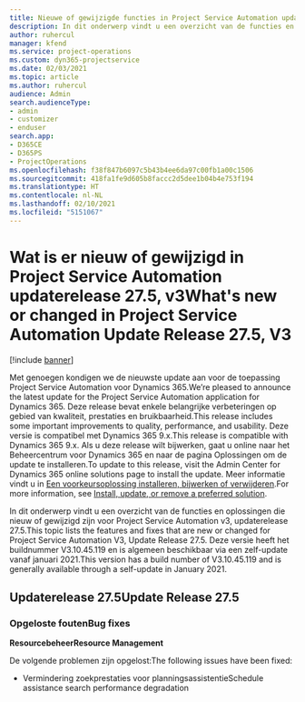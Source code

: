 ```yaml
---
title: Nieuwe of gewijzigde functies in Project Service Automation updaterelease 27.5 Hotfix, V3
description: In dit onderwerp vindt u een overzicht van de functies en oplossingen die beschikbaar zijn in Project Service Automation updaterelease 27.5 Hotfix, V3.
author: ruhercul
manager: kfend
ms.service: project-operations
ms.custom: dyn365-projectservice
ms.date: 02/03/2021
ms.topic: article
ms.author: ruhercul
audience: Admin
search.audienceType:
- admin
- customizer
- enduser
search.app:
- D365CE
- D365PS
- ProjectOperations
ms.openlocfilehash: f38f847b6097c5b43b4ee6da97c00fb1a00c1506
ms.sourcegitcommit: 418fa1fe9d605b8faccc2d5dee1b04b4e753f194
ms.translationtype: HT
ms.contentlocale: nl-NL
ms.lasthandoff: 02/10/2021
ms.locfileid: "5151067"
---
```

# <a name="whats-new-or-changed-in-project-service-automation-update-release-275-v3"></a><span data-ttu-id="eca12-103">Wat is er nieuw of gewijzigd in Project Service Automation updaterelease 27.5, v3</span><span class="sxs-lookup"><span data-stu-id="eca12-103">What's new or changed in Project Service Automation Update Release 27.5, V3</span></span>

[!include [banner](../includes/psa-now-project-operations.md)]

<span data-ttu-id="eca12-104">Met genoegen kondigen we de nieuwste update aan voor de toepassing Project Service Automation voor Dynamics 365.</span><span class="sxs-lookup"><span data-stu-id="eca12-104">We’re pleased to announce the latest update for the Project Service Automation application for Dynamics 365.</span></span> <span data-ttu-id="eca12-105">Deze release bevat enkele belangrijke verbeteringen op gebied van kwaliteit, prestaties en bruikbaarheid.</span><span class="sxs-lookup"><span data-stu-id="eca12-105">This release includes some important improvements to quality, performance, and usability.</span></span> <span data-ttu-id="eca12-106">Deze versie is compatibel met Dynamics 365 9.x.</span><span class="sxs-lookup"><span data-stu-id="eca12-106">This release is compatible with Dynamics 365 9.x.</span></span> <span data-ttu-id="eca12-107">Als u deze release wilt bijwerken, gaat u online naar het Beheercentrum voor Dynamics 365 en naar de pagina Oplossingen om de update te installeren.</span><span class="sxs-lookup"><span data-stu-id="eca12-107">To update to this release, visit the Admin Center for Dynamics 365 online solutions page to install the update.</span></span> <span data-ttu-id="eca12-108">Meer informatie vindt u in [Een voorkeursoplossing installeren, bijwerken of verwijderen](https://docs.microsoft.com/power-platform/admin/install-remove-preferred-solution).</span><span class="sxs-lookup"><span data-stu-id="eca12-108">For more information, see [Install, update, or remove a preferred solution](https://docs.microsoft.com/power-platform/admin/install-remove-preferred-solution).</span></span>

<span data-ttu-id="eca12-109">In dit onderwerp vindt u een overzicht van de functies en oplossingen die nieuw of gewijzigd zijn voor Project Service Automation v3, updaterelease 27.5.</span><span class="sxs-lookup"><span data-stu-id="eca12-109">This topic lists the features and fixes that are new or changed for Project Service Automation V3, Update Release 27.5.</span></span> <span data-ttu-id="eca12-110">Deze versie heeft het buildnummer V3.10.45.119 en is algemeen beschikbaar via een zelf-update vanaf januari 2021.</span><span class="sxs-lookup"><span data-stu-id="eca12-110">This version has a build number of V3.10.45.119 and is generally available through a self-update in January 2021.</span></span>

## <a name="update-release-275"></a><span data-ttu-id="eca12-111">Updaterelease 27.5</span><span class="sxs-lookup"><span data-stu-id="eca12-111">Update Release 27.5</span></span>

### <a name="bug-fixes"></a><span data-ttu-id="eca12-112">Opgeloste fouten</span><span class="sxs-lookup"><span data-stu-id="eca12-112">Bug fixes</span></span>


<span data-ttu-id="eca12-113">**Resourcebeheer**</span><span class="sxs-lookup"><span data-stu-id="eca12-113">**Resource Management**</span></span>

<span data-ttu-id="eca12-114">De volgende problemen zijn opgelost:</span><span class="sxs-lookup"><span data-stu-id="eca12-114">The following issues have been fixed:</span></span>

- <span data-ttu-id="eca12-115">Vermindering zoekprestaties voor planningsassistentie</span><span class="sxs-lookup"><span data-stu-id="eca12-115">Schedule assistance search performance degradation</span></span>
